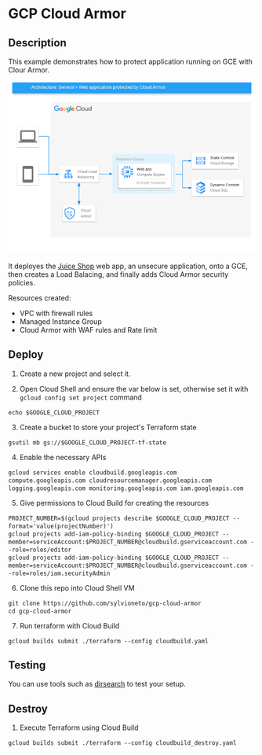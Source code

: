 # GCP Cloud Armor

## Description

This example demonstrates how to protect application running on GCE with Clour Armor.

![diagram.png](diagram.png)

It deployes the [Juice Shop](https://owasp-juice.shop) web app, an unsecure application, onto a GCE, then creates a Load Balacing, and finally adds Cloud Armor security policies. 

Resources created:
- VPC with firewall rules
- Managed Instance Group
- Cloud Armor with WAF rules and Rate limit


## Deploy
1. Create a new project and select it.

2. Open Cloud Shell and ensure the var below is set, otherwise set it with `gcloud config set project` command
```
echo $GOOGLE_CLOUD_PROJECT
```

3. Create a bucket to store your project's Terraform state
```
gsutil mb gs://$GOOGLE_CLOUD_PROJECT-tf-state
```

4. Enable the necessary APIs
```
gcloud services enable cloudbuild.googleapis.com compute.googleapis.com cloudresourcemanager.googleapis.com logging.googleapis.com monitoring.googleapis.com iam.googleapis.com 
```

5. Give permissions to Cloud Build for creating the resources
```
PROJECT_NUMBER=$(gcloud projects describe $GOOGLE_CLOUD_PROJECT --format='value(projectNumber)')
gcloud projects add-iam-policy-binding $GOOGLE_CLOUD_PROJECT --member=serviceAccount:$PROJECT_NUMBER@cloudbuild.gserviceaccount.com --role=roles/editor
gcloud projects add-iam-policy-binding $GOOGLE_CLOUD_PROJECT --member=serviceAccount:$PROJECT_NUMBER@cloudbuild.gserviceaccount.com --role=roles/iam.securityAdmin
```


6. Clone this repo into Cloud Shell VM
```
git clone https://github.com/sylvioneto/gcp-cloud-armor
cd gcp-cloud-armor
```

7. Run terraform with Cloud Build
```
gcloud builds submit ./terraform --config cloudbuild.yaml
```

## Testing
You can use tools such as [dirsearch](https://github.com/maurosoria/dirsearch) to test your setup.

## Destroy
1. Execute Terraform using Cloud Build
```
gcloud builds submit ./terraform --config cloudbuild_destroy.yaml
```
